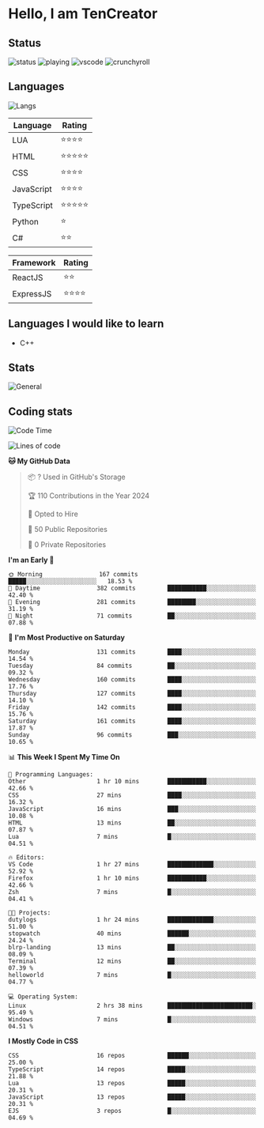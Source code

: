 # Hello, I am TenCreator

## Status
![status](https://api.statusbadges.me/badge/status/518334475038359555?simple=true&style=for-the-badge)
![playing](https://api.statusbadges.me/badge/playing/518334475038359555?style=for-the-badge)
![vscode](https://api.statusbadges.me/badge/vscode/518334475038359555?style=for-the-badge)
![crunchyroll](https://api.statusbadges.me/badge/crunchyroll/518334475038359555?style=for-the-badge)

## Languages
![Langs](https://github-readme-stats.vercel.app/api/top-langs/?username=tencreator&layout=compact&theme=radical)


|Language|Rating|
|--------|------|
|LUA|⭐️⭐️⭐️⭐️|
|HTML|⭐️⭐️⭐️⭐️⭐️|
|CSS|⭐️⭐️⭐️⭐️|
|JavaScript|⭐️⭐️⭐️⭐️|
|TypeScript|⭐️⭐️⭐️⭐️⭐️|
|Python|⭐️|
|C#|⭐️⭐️ |

|Framework|Rating|
|--------|------|
|ReactJS|⭐️⭐️|
|ExpressJS|⭐️⭐️⭐️⭐️|

## Languages I would like to learn
- C++

## Stats
![General](https://github-readme-stats.vercel.app/api?username=tencreator&show_icons=true&theme=radical)

## Coding stats
<!--START_SECTION:waka-->
![Code Time](http://img.shields.io/badge/Code%20Time-163%20hrs%2049%20mins-blue)

![Lines of code](https://img.shields.io/badge/From%20Hello%20World%20I%27ve%20Written-481.5%20thousand%20lines%20of%20code-blue)

**🐱 My GitHub Data** 

> 📦 ? Used in GitHub's Storage 
 > 
> 🏆 110 Contributions in the Year 2024
 > 
> 💼 Opted to Hire
 > 
> 📜 50 Public Repositories 
 > 
> 🔑 0 Private Repositories 
 > 
**I'm an Early 🐤** 

```text
🌞 Morning                167 commits         █████░░░░░░░░░░░░░░░░░░░░   18.53 % 
🌆 Daytime                382 commits         ███████████░░░░░░░░░░░░░░   42.40 % 
🌃 Evening                281 commits         ████████░░░░░░░░░░░░░░░░░   31.19 % 
🌙 Night                  71 commits          ██░░░░░░░░░░░░░░░░░░░░░░░   07.88 % 
```
📅 **I'm Most Productive on Saturday** 

```text
Monday                   131 commits         ████░░░░░░░░░░░░░░░░░░░░░   14.54 % 
Tuesday                  84 commits          ██░░░░░░░░░░░░░░░░░░░░░░░   09.32 % 
Wednesday                160 commits         ████░░░░░░░░░░░░░░░░░░░░░   17.76 % 
Thursday                 127 commits         ████░░░░░░░░░░░░░░░░░░░░░   14.10 % 
Friday                   142 commits         ████░░░░░░░░░░░░░░░░░░░░░   15.76 % 
Saturday                 161 commits         ████░░░░░░░░░░░░░░░░░░░░░   17.87 % 
Sunday                   96 commits          ███░░░░░░░░░░░░░░░░░░░░░░   10.65 % 
```


📊 **This Week I Spent My Time On** 

```text
💬 Programming Languages: 
Other                    1 hr 10 mins        ███████████░░░░░░░░░░░░░░   42.66 % 
CSS                      27 mins             ████░░░░░░░░░░░░░░░░░░░░░   16.32 % 
JavaScript               16 mins             ███░░░░░░░░░░░░░░░░░░░░░░   10.08 % 
HTML                     13 mins             ██░░░░░░░░░░░░░░░░░░░░░░░   07.87 % 
Lua                      7 mins              █░░░░░░░░░░░░░░░░░░░░░░░░   04.51 % 

🔥 Editors: 
VS Code                  1 hr 27 mins        █████████████░░░░░░░░░░░░   52.92 % 
Firefox                  1 hr 10 mins        ███████████░░░░░░░░░░░░░░   42.66 % 
Zsh                      7 mins              █░░░░░░░░░░░░░░░░░░░░░░░░   04.41 % 

🐱‍💻 Projects: 
dutylogs                 1 hr 24 mins        █████████████░░░░░░░░░░░░   51.00 % 
stopwatch                40 mins             ██████░░░░░░░░░░░░░░░░░░░   24.24 % 
blrp-landing             13 mins             ██░░░░░░░░░░░░░░░░░░░░░░░   08.09 % 
Terminal                 12 mins             ██░░░░░░░░░░░░░░░░░░░░░░░   07.39 % 
helloworld               7 mins              █░░░░░░░░░░░░░░░░░░░░░░░░   04.77 % 

💻 Operating System: 
Linux                    2 hrs 38 mins       ████████████████████████░   95.49 % 
Windows                  7 mins              █░░░░░░░░░░░░░░░░░░░░░░░░   04.51 % 
```

**I Mostly Code in CSS** 

```text
CSS                      16 repos            ██████░░░░░░░░░░░░░░░░░░░   25.00 % 
TypeScript               14 repos            █████░░░░░░░░░░░░░░░░░░░░   21.88 % 
Lua                      13 repos            █████░░░░░░░░░░░░░░░░░░░░   20.31 % 
JavaScript               13 repos            █████░░░░░░░░░░░░░░░░░░░░   20.31 % 
EJS                      3 repos             █░░░░░░░░░░░░░░░░░░░░░░░░   04.69 % 
```




<!--END_SECTION:waka-->
